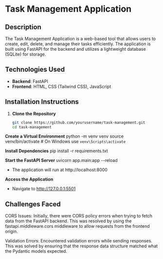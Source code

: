 # Task Management Application

## Description

The Task Management Application is a web-based tool that allows users to create, edit, delete, and manage their tasks efficiently. The application is built using FastAPI for the backend and utilizes a lightweight database (SQLite) for storage.

## Technologies Used

- **Backend**: FastAPI
- **Frontend**: HTML, CSS (Tailwind CSS), JavaScript

## Installation Instructions

1. **Clone the Repository**
   ```bash
   git clone https://github.com/yourusername/task-management.git
   cd task-management

**Create a Virtual Environment**
python -m venv venv
source venv/bin/activate  # On Windows use `venv\Scripts\activate`

**Install Dependencies**
pip install -r requirements.txt

**Start the FastAPI Server**
uvicorn app.main:app --reload

 - The application will run at http://localhost:8000

**Access the Application**
 - Navigate to http://127.0.0.1:5501


## Challenges Faced
CORS Issues: Initially, there were CORS policy errors when trying to fetch data from the FastAPI backend. This was resolved by using the fastapi.middleware.cors middleware to allow requests from the frontend origin.

Validation Errors: Encountered validation errors while sending responses. This was solved by ensuring that the response data structure matched what the Pydantic models expected.

